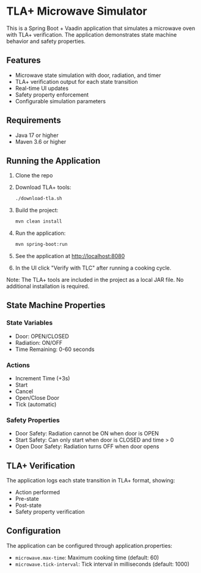 # TLA+ Microwave Simulator

This is a Spring Boot + Vaadin application that simulates a microwave oven with TLA+ verification. The application demonstrates state machine behavior and safety properties.

## Features

- Microwave state simulation with door, radiation, and timer
- TLA+ verification output for each state transition
- Real-time UI updates
- Safety property enforcement
- Configurable simulation parameters

## Requirements

- Java 17 or higher
- Maven 3.6 or higher

## Running the Application

1. Clone the repo

2. Download TLA+ tools:
   ```bash
   ./download-tla.sh
   ```

3. Build the project:
   ```bash
   mvn clean install
   ```

4. Run the application:
   ```bash
   mvn spring-boot:run
   ```

5. See the application at [http://localhost:8080](http://localhost:8080)

6. In the UI click "Verify with TLC" after running a cooking cycle.

Note: The TLA+ tools are included in the project as a local JAR file. No additional installation is required.

## State Machine Properties

### State Variables
- Door: OPEN/CLOSED
- Radiation: ON/OFF
- Time Remaining: 0-60 seconds

### Actions
- Increment Time (+3s)
- Start
- Cancel
- Open/Close Door
- Tick (automatic)

### Safety Properties
- Door Safety: Radiation cannot be ON when door is OPEN
- Start Safety: Can only start when door is CLOSED and time > 0
- Open Door Safety: Radiation turns OFF when door opens

## TLA+ Verification

The application logs each state transition in TLA+ format, showing:
- Action performed
- Pre-state
- Post-state
- Safety property verification

## Configuration

The application can be configured through application.properties:
- `microwave.max-time`: Maximum cooking time (default: 60)
- `microwave.tick-interval`: Tick interval in milliseconds (default: 1000) 